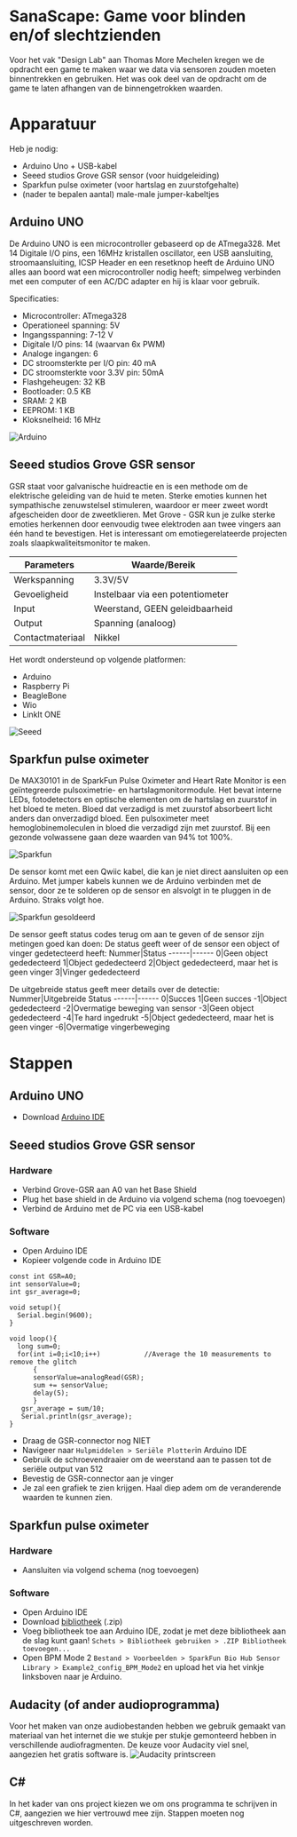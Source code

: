 # SanaScape: Game voor blinden en/of slechtzienden
Voor het vak "Design Lab" aan Thomas More Mechelen kregen we de opdracht een game te maken waar we data via sensoren zouden moeten binnentrekken en gebruiken. Het was ook deel van de opdracht om de game te laten afhangen van de binnengetrokken waarden.
# Apparatuur
Heb je nodig:
- Arduino Uno + USB-kabel
- Seeed studios Grove GSR sensor (voor huidgeleiding)
- Sparkfun pulse oximeter (voor hartslag en zuurstofgehalte)
- (nader te bepalen aantal) male-male jumper-kabeltjes
## Arduino UNO
De Arduino UNO is een microcontroller gebaseerd op de ATmega328. Met 14 Digitale I/O pins, een 16MHz kristallen oscillator, een USB aansluiting, stroomaansluiting, ICSP Header en een resetknop heeft de Arduino UNO alles aan boord wat een microcontroller nodig heeft; simpelweg verbinden met een computer of een AC/DC adapter en hij is klaar voor gebruik.

Specificaties:
- Microcontroller: ATmega328
- Operationeel spanning: 5V
- Ingangsspanning: 7-12 V
- Digitale I/O pins: 14 (waarvan 6x PWM)
- Analoge ingangen: 6
- DC stroomsterkte per I/O pin: 40 mA
- DC stroomsterkte voor 3.3V pin: 50mA
- Flashgeheugen: 32 KB
- Bootloader: 0.5 KB
- SRAM: 2 KB
- EEPROM: 1 KB
- Kloksnelheid: 16 MHz

![Arduino](arduino.jpg)
## Seeed studios Grove GSR sensor
GSR staat voor galvanische huidreactie en is een methode om de elektrische geleiding van de huid te meten. Sterke emoties kunnen het sympathische zenuwstelsel stimuleren, waardoor er meer zweet wordt afgescheiden door de zweetklieren. Met Grove - GSR kun je zulke sterke emoties herkennen door eenvoudig twee elektroden aan twee vingers aan één hand te bevestigen. Het is interessant om emotiegerelateerde projecten zoals slaapkwaliteitsmonitor te maken.

Parameters|Waarde/Bereik
----------|-------------
Werkspanning|3.3V/5V
Gevoeligheid|Instelbaar via een potentiometer
Input|Weerstand, GEEN geleidbaarheid
Output|Spanning (analoog)
Contactmateriaal|Nikkel

Het wordt ondersteund op volgende platformen:
- Arduino
- Raspberry Pi
- BeagleBone
- Wio
- LinkIt ONE

![Seeed](seeed.jpg)
## Sparkfun pulse oximeter
De MAX30101 in de SparkFun Pulse Oximeter and Heart Rate Monitor is een geïntegreerde pulsoximetrie- en hartslagmonitormodule. Het bevat interne LEDs, fotodetectors en optische elementen om de hartslag en zuurstof in het bloed te meten. Bloed dat verzadigd is met zuurstof absorbeert licht anders dan onverzadigd bloed. Een pulsoximeter meet hemoglobinemoleculen in bloed die verzadigd zijn met zuurstof. Bij een gezonde volwassene gaan deze waarden van 94% tot 100%.

![Sparkfun](sparkfun.jpg)

De sensor komt met een Qwiic kabel, die kan je niet direct aansluiten op een Arduino. Met jumper kabels kunnen we de Arduino verbinden met de sensor, door ze te solderen op de sensor en alsvolgt in te pluggen in de Arduino. Straks volgt hoe.

![Sparkfun gesoldeerd](sparkfun2.jpg)

De sensor geeft status codes terug om aan te geven of de sensor zijn metingen goed kan doen:
De status geeft weer of de sensor een object of vinger gedetecteerd heeft:
Nummer|Status
------|------
0|Geen object gededecteerd
1|Object gededecteerd
2|Object gededecteerd, maar het is geen vinger
3|Vinger gededecteerd

De uitgebreide  status geeft meer details over de detectie:
Nummer|Uitgebreide Status
------|------
0|Succes
1|Geen succes
-1|Object gededecteerd
-2|Overmatige beweging van sensor
-3|Geen object gededecteerd
-4|Te hard ingedrukt
-5|Object gededecteerd, maar het is geen vinger
-6|Overmatige vingerbeweging
# Stappen
## Arduino UNO
- Download [Arduino IDE](https://www.arduino.cc/en/Main/Software)
## Seeed studios Grove GSR sensor
### Hardware
- Verbind Grove-GSR aan A0 van het Base Shield
- Plug het base shield in de Arduino via volgend schema (nog toevoegen)
- Verbind de Arduino met de PC via een USB-kabel
### Software
- Open Arduino IDE
- Kopieer volgende code in Arduino IDE
```
const int GSR=A0;
int sensorValue=0;
int gsr_average=0;

void setup(){
  Serial.begin(9600);
}

void loop(){
  long sum=0;
  for(int i=0;i<10;i++)           //Average the 10 measurements to remove the glitch
      {
      sensorValue=analogRead(GSR);
      sum += sensorValue;
      delay(5);
      }
   gsr_average = sum/10;
   Serial.println(gsr_average);
}
```
- Draag de GSR-connector nog NIET
- Navigeer naar `Hulpmiddelen > Seriële Plotter`in Arduino IDE
- Gebruik de schroevendraaier om de weerstand aan te passen tot de seriële output van 512
- Bevestig de GSR-connector aan je vinger
- Je zal een grafiek te zien krijgen. Haal diep adem om de veranderende waarden te kunnen zien.
## Sparkfun pulse oximeter
### Hardware
- Aansluiten via volgend schema (nog toevoegen)
### Software
- Open Arduino IDE
- Download [bibliotheek](https://github.com/sparkfun/SparkFun_Bio_Sensor_Hub_Library/archive/master.zip) (.zip)
- Voeg bibliotheek toe aan Arduino IDE, zodat je met deze bibliotheek aan de slag kunt gaan! `Schets > Bibliotheek gebruiken > .ZIP Bibliotheek toevoegen...`
- Open BPM Mode 2 `Bestand > Voorbeelden > SparkFun Bio Hub Sensor Library > Example2_config_BPM_Mode2` en upload het via het vinkje linksboven naar je Arduino.
## Audacity (of ander audioprogramma)
Voor het maken van onze audiobestanden hebben we gebruik gemaakt van materiaal van het internet die we stukje per stukje gemonteerd hebben in verschillende audiofragmenten. De keuze voor Audacity viel snel, aangezien het gratis software is.
![Audacity printscreen](audacity.JPG)
## C#
In het kader van ons project kiezen we om ons programma te schrijven in C#, aangezien we hier vertrouwd mee zijn.
Stappen moeten nog uitgeschreven worden.
